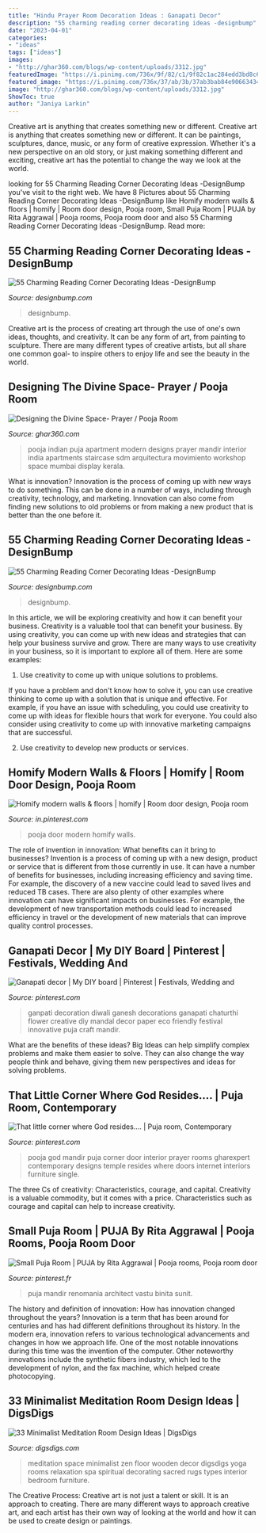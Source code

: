 ```yaml
---
title: "Hindu Prayer Room Decoration Ideas : Ganapati Decor"
description: "55 charming reading corner decorating ideas -designbump"
date: "2023-04-01"
categories:
- "ideas"
tags: ["ideas"]
images:
- "http://ghar360.com/blogs/wp-content/uploads/3312.jpg"
featuredImage: "https://i.pinimg.com/736x/9f/82/c1/9f82c1ac284edd3bd8c6d631b3db8daf.jpg"
featured_image: "https://i.pinimg.com/736x/37/ab/3b/37ab3bab84e9066343410860de47e719--puja-room-temple.jpg"
image: "http://ghar360.com/blogs/wp-content/uploads/3312.jpg"
ShowToc: true
author: "Janiya Larkin"
---
```



Creative art is anything that creates something new or different.
Creative art is anything that creates something new or different. It can be paintings, sculptures, dance, music, or any form of creative expression. Whether it's a new perspective on an old story, or just making something different and exciting, creative art has the potential to change the way we look at the world.

	

		
looking for 55 Charming Reading Corner Decorating Ideas -DesignBump you've visit to the right web. We have 8 Pictures about 55 Charming Reading Corner Decorating Ideas -DesignBump like Homify modern walls &amp; floors | homify | Room door design, Pooja room, Small Puja Room | PUJA by Rita Aggrawal | Pooja rooms, Pooja room door and also 55 Charming Reading Corner Decorating Ideas -DesignBump. Read more:
		
    
## 55 Charming Reading Corner Decorating Ideas -DesignBump

<img loading=lazy src="http://cdn.designbump.com/wp-content/uploads/2015/11/reading-corner-nook01.jpg" onerror="this.onerror=null;this.src='https://tse3.mm.bing.net/th?id=OIP.T3QBHOtwZOk8xHLgaKp-8gHaLn&amp;pid=15.1';" alt="55 Charming Reading Corner Decorating Ideas -DesignBump">

_Source: designbump.com_

>designbump. 

	

Creative art is the process of creating art through the use of one's own ideas, thoughts, and creativity. It can be any form of art, from painting to sculpture. There are many different types of creative artists, but all share one common goal- to inspire others to enjoy life and see the beauty in the world.

    
## Designing The Divine Space- Prayer / Pooja Room

<img loading=lazy src="http://ghar360.com/blogs/wp-content/uploads/3312.jpg" onerror="this.onerror=null;this.src='https://tse1.mm.bing.net/th?id=OIP.qo6WaNu1Q2XogLc-W8MT9AHaLJ&amp;pid=15.1';" alt="Designing the Divine Space- Prayer / Pooja Room">

_Source: ghar360.com_

>pooja indian puja apartment modern designs prayer mandir interior india apartments staircase sdm arquitectura movimiento workshop space mumbai display kerala. 

	

What is innovation?
Innovation is the process of coming up with new ways to do something. This can be done in a number of ways, including through creativity, technology, and marketing. Innovation can also come from finding new solutions to old problems or from making a new product that is better than the one before it.

    
## 55 Charming Reading Corner Decorating Ideas -DesignBump

<img loading=lazy src="http://cdn.designbump.com/wp-content/uploads/2015/11/reading-corner-nook09.jpg" onerror="this.onerror=null;this.src='https://tse2.mm.bing.net/th?id=OIP.4Ae_qFD_PhNIDTuw76pDRwHaLH&amp;pid=15.1';" alt="55 Charming Reading Corner Decorating Ideas -DesignBump">

_Source: designbump.com_

>designbump. 

	

In this article, we will be exploring creativity and how it can benefit your business.
Creativity is a valuable tool that can benefit your business. By using creativity, you can come up with new ideas and strategies that can help your business survive and grow. There are many ways to use creativity in your business, so it is important to explore all of them. Here are some examples:
1. Use creativity to come up with unique solutions to problems.

If you have a problem and don't know how to solve it, you can use creative thinking to come up with a solution that is unique and effective. For example, if you have an issue with scheduling, you could use creativity to come up with ideas for flexible hours that work for everyone. You could also consider using creativity to come up with innovative marketing campaigns that are successful.

2. Use creativity to develop new products or services.

    
## Homify Modern Walls &amp; Floors | Homify | Room Door Design, Pooja Room

<img loading=lazy src="https://i.pinimg.com/736x/9f/82/c1/9f82c1ac284edd3bd8c6d631b3db8daf.jpg" onerror="this.onerror=null;this.src='https://tse2.mm.bing.net/th?id=OIP.X5baAFxdj2Jqs17_FBee9gHaLH&amp;pid=15.1';" alt="Homify modern walls &amp; floors | homify | Room door design, Pooja room">

_Source: in.pinterest.com_

>pooja door modern homify walls. 

	

The role of invention in innovation: What benefits can it bring to businesses?
Invention is a process of coming up with a new design, product or service that is different from those currently in use. It can have a number of benefits for businesses, including increasing efficiency and saving time. For example, the discovery of a new vaccine could lead to saved lives and reduced TB cases. There are also plenty of other examples where innovation can have significant impacts on businesses. For example, the development of new transportation methods could lead to increased efficiency in travel or the development of new materials that can improve quality control processes.

    
## Ganapati Decor | My DIY Board | Pinterest | Festivals, Wedding And

<img loading=lazy src="https://s-media-cache-ak0.pinimg.com/736x/ba/da/fc/badafc17a80a405aa8f7f117356b4bef.jpg" onerror="this.onerror=null;this.src='https://tse2.mm.bing.net/th?id=OIP.LDNnw2v0WOa0o0t-4ShpXwHaE6&amp;pid=15.1';" alt="Ganapati decor | My DIY board | Pinterest | Festivals, Wedding and">

_Source: pinterest.com_

>ganpati decoration diwali ganesh decorations ganapati chaturthi flower creative diy mandal decor paper eco friendly festival innovative puja craft mandir. 

	

What are the benefits of these ideas?
Big Ideas can help simplify complex problems and make them easier to solve. They can also change the way people think and behave, giving them new perspectives and ideas for solving problems.

    
## That Little Corner Where God Resides…. | Puja Room, Contemporary

<img loading=lazy src="https://s-media-cache-ak0.pinimg.com/736x/92/2f/e0/922fe0cca7439568e2c73a98d97de462--puja-room-prayer-room.jpg" onerror="this.onerror=null;this.src='https://tse1.mm.bing.net/th?id=OIP.C5qpVGOCzJY0jhvbtoH2XgHaJ3&amp;pid=15.1';" alt="That little corner where God resides…. | Puja room, Contemporary">

_Source: pinterest.com_

>pooja god mandir puja corner door interior prayer rooms gharexpert contemporary designs temple resides where doors internet interiors furniture single. 

	

The three Cs of creativity: Characteristics, courage, and capital.
Creativity is a valuable commodity, but it comes with a price. Characteristics such as courage and capital can help to increase creativity.

    
## Small Puja Room | PUJA By Rita Aggrawal | Pooja Rooms, Pooja Room Door

<img loading=lazy src="https://i.pinimg.com/736x/37/ab/3b/37ab3bab84e9066343410860de47e719--puja-room-temple.jpg" onerror="this.onerror=null;this.src='https://tse3.mm.bing.net/th?id=OIP.3Xnp2rgcsD5oSTaPM40J2gHaKa&amp;pid=15.1';" alt="Small Puja Room | PUJA by Rita Aggrawal | Pooja rooms, Pooja room door">

_Source: pinterest.fr_

>puja mandir renomania architect vastu binita sunit. 

	

The history and definition of innovation: How has innovation changed throughout the years?
Innovation is a term that has been around for centuries and has had different definitions throughout its history. In the modern era, innovation refers to various technological advancements and changes in how we approach life. One of the most notable innovations during this time was the invention of the computer. Other noteworthy innovations include the synthetic fibers industry, which led to the development of nylon, and the fax machine, which helped create photocopying.

    
## 33 Minimalist Meditation Room Design Ideas | DigsDigs

<img loading=lazy src="http://www.digsdigs.com/photos/minimalist-meditation-room-design-ideas-11.jpg" onerror="this.onerror=null;this.src='https://tse3.mm.bing.net/th?id=OIP.IC7wUVPMcsSHrN-AkrxmRwHaE6&amp;pid=15.1';" alt="33 Minimalist Meditation Room Design Ideas | DigsDigs">

_Source: digsdigs.com_

>meditation space minimalist zen floor wooden decor digsdigs yoga rooms relaxation spa spiritual decorating sacred rugs types interior bedroom furniture. 

	

The Creative Process:
Creative art is not just a talent or skill. It is an approach to creating. There are many different ways to approach creative art, and each artist has their own way of looking at the world and how it can be used to create design or paintings.

